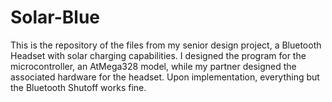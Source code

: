 # Solar-Blue
This is the repository of the files from my senior design project, a Bluetooth Headset 
with solar charging capabilities. I designed the program for the microcontroller, an 
AtMega328 model, while my partner designed the associated hardware for the headset. Upon 
implementation, everything but the Bluetooth Shutoff works fine.
